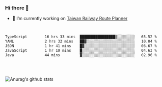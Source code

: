 ### Hi there 👋

- 🔭 I’m currently working on [Taiwan Railway Route Planner](https://github.com/Taiwan-Railway-Route-Planner)

<br/>

<!--START_SECTION:waka-->

```txt
TypeScript        16 hrs 33 mins  ████████████████▒░░░░░░░░   65.52 %
YAML              2 hrs 32 mins   ██▓░░░░░░░░░░░░░░░░░░░░░░   10.04 %
JSON              1 hr 41 mins    █▓░░░░░░░░░░░░░░░░░░░░░░░   06.67 %
JavaScript        1 hr 10 mins    █░░░░░░░░░░░░░░░░░░░░░░░░   04.63 %
Java              44 mins         ▓░░░░░░░░░░░░░░░░░░░░░░░░   02.96 %
```

<!--END_SECTION:waka-->

<br/>
<br/>

![Anurag's github stats](https://github-readme-stats.vercel.app/api?username=DepickereSven&show_icons=true&theme=tokyonight)



<!--
**DepickereSven/DepickereSven** is a ✨ _special_ ✨ repository because its `README.md` (this file) appears on your GitHub profile.

Here are some ideas to get you started:

- 🔭 I’m currently working on ...
- 🌱 I’m currently learning ...
- 👯 I’m looking to collaborate on ...
- 🤔 I’m looking for help with ...
- 💬 Ask me about ...
- 📫 How to reach me: ...
- 😄 Pronouns: ...
- ⚡ Fun fact: ...
-->
